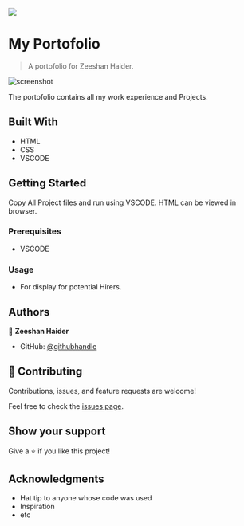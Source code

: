 ![](https://img.shields.io/badge/Microverse-blueviolet)

# My Portofolio

> A portofolio for Zeeshan Haider.

![screenshot](https://user-images.githubusercontent.com/90556221/144428476-5b00c84a-b5e9-498c-b3c2-8052414a8ccb.png)

The portofolio contains all my work experience and Projects.

## Built With

- HTML
- CSS
- VSCODE

## Getting Started

Copy All Project files and run using VSCODE. HTML can be viewed in browser.


### Prerequisites
- VSCODE

### Usage
- For display for potential Hirers.


## Authors

👤 **Zeeshan Haider**

- GitHub: [@githubhandle](https://github.com/zhadier)


## 🤝 Contributing

Contributions, issues, and feature requests are welcome!

Feel free to check the [issues page](../../issues/).

## Show your support

Give a ⭐️ if you like this project!

## Acknowledgments

- Hat tip to anyone whose code was used
- Inspiration
- etc
